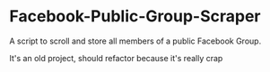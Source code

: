 # Facebook-Public-Group-Scraper
A script to scroll and store all members of a public Facebook Group. 

It's an old project, should refactor because it's really crap 
